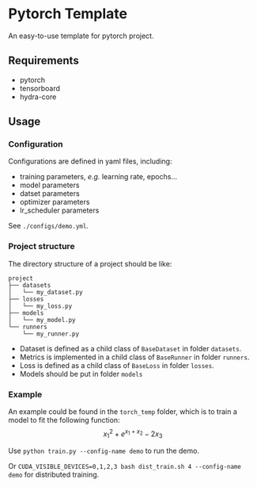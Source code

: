 # Pytorch Template

An easy-to-use template for pytorch project.

## Requirements

- pytorch
- tensorboard
- hydra-core

## Usage

### Configuration

Configurations are defined in yaml files, including:
- training parameters, *e.g.* learning rate, epochs...
- model parameters
- datset parameters
- optimizer parameters
- lr_scheduler parameters

See `./configs/demo.yml`.

### Project structure

The directory structure of a project should be like:
```
project
├── datasets
│   └── my_dataset.py
├── losses
│   └── my_loss.py
├── models
│   └── my_model.py
└── runners
    └── my_runner.py
```

- Dataset is defined as a child class of `BaseDataset` in folder `datasets`.
- Metrics is implemented in a child class of `BaseRunner` in folder `runners`.
- Loss is defined as a child class of `BaseLoss` in folder `losses`.
- Models should be put in folder `models`

### Example

An example could be found in the `torch_temp` folder, which is to train a model to fit the following function: 
$$x_1^2+e^{x_1+x_2}-2x_3$$

Use `python train.py --config-name demo` to run the demo.

Or `CUDA_VISIBLE_DEVICES=0,1,2,3 bash dist_train.sh 4 --config-name demo` for distributed training.
